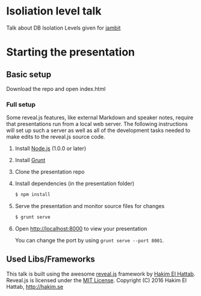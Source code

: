 # Isoliation level talk

Talk about DB Isolation Levels given for [jambit](https://www.jambit.com)

# Starting the presentation 

## Basic setup

Download the repo and open index.html

### Full setup

Some reveal.js features, like external Markdown and speaker notes, require that presentations run from a local web server. The following instructions will set up such a server as well as all of the development tasks needed to make edits to the reveal.js source code.

1. Install [Node.js](http://nodejs.org/) (1.0.0 or later)

2. Install [Grunt](http://gruntjs.com/getting-started#installing-the-cli)

4. Clone the presentation repo

5. Install dependencies (in the presentation folder)
   ```sh
   $ npm install
   ```

6. Serve the presentation and monitor source files for changes
   ```sh
   $ grunt serve
   ```

7. Open <http://localhost:8000> to view your presentation

   You can change the port by using `grunt serve --port 8001`.

## Used Libs/Frameworks 
This talk is built using the awesome [reveal.js](https://github.com/hakimel/reveal.js) framework by [Hakim El Hattab](https://hakim.se/).
Reveal.js is licensed under the [MIT License](https://opensource.org/licenses/MIT).
Copyright (C) 2016 Hakim El Hattab, http://hakim.se
